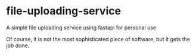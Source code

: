 # file-uploading-service
A simple file uploading service using fastapi for personal use

Of course, it is not the most sophisticated piece of software, but it gets the job done.
